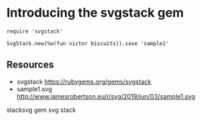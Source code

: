 # Introducing the svgstack gem


    require 'svgstack'

    SvgStack.new(%w(fun victor biscuits)).save 'sample1'


## Resources

* svgstack https://rubygems.org/gems/svgstack
* sample1.svg http://www.jamesrobertson.eu/r/svg/2019/jun/03/sample1.svg

stacksvg gem svg stack
